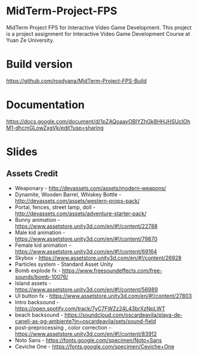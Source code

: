 # MidTerm-Project-FPS
MidTerm Project FPS for Interactive Video Game Development. This project is a project assignment for Interactive Video Game Development Course at Yuan Ze University.

# Build version
https://github.com/rosdyana/MidTerm-Project-FPS-Build

# Documentation
https://docs.google.com/document/d/1pZAQoaavOBIYZhGk8HHJHSUcIOhM1-dhcmGLowZxgVk/edit?usp=sharing

# Slides

## Assets Credit
- Weaponary - http://devassets.com/assets/modern-weapons/
- Dynamite, Wooden Barrel, Whiskey Bottle - http://devassets.com/assets/western-props-pack/
- Portal, fences, street lamp, doll - http://devassets.com/assets/adventure-starter-pack/
- Bunny animation - https://www.assetstore.unity3d.com/en/#!/content/22788
- Male kid animation - https://www.assetstore.unity3d.com/en/#!/content/79870
- Female kid animation - https://www.assetstore.unity3d.com/en/#!/content/69164
- Skybox - https://www.assetstore.unity3d.com/en/#!/content/26928
- Particles system - Standard Asset Unity
- Bomb explode fx - https://www.freesoundeffects.com/free-sounds/bomb-10076/
- Island assets - https://www.assetstore.unity3d.com/en/#!/content/56989
- UI button fx - https://www.assetstore.unity3d.com/en/#!/content/27803
- Intro backsound - https://open.spotify.com/track/7yC7FWZz24L43brXzNpLWT
- beach backsound - https://soundcloud.com/oscardeavila/playa-de-caneli-as-pg-ambiente?in=oscardeavila/sets/sound-field
- post-preprocessing , color correction - https://www.assetstore.unity3d.com/en/#!/content/83912
- Noto Sans - https://fonts.google.com/specimen/Noto+Sans
- Ceviche One - https://fonts.google.com/specimen/Ceviche+One
